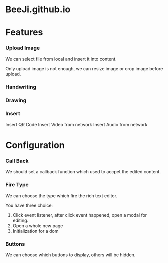 # BeeJi.github.io


# Features
### Upload Image
We can select file from local and insert it into content.

Only upload image is not enough, we can resize image or crop image before upload.


### Handwriting

### Drawing

### Insert
Insert QR Code
Insert Video from network
Insert Audio from network

# Configuration
### Call Back
We should set a callback function which used to accpet the edited content.

### Fire Type
We can choose the type which fire the rich text editor.

You have three choice:
1. Click event listener, after click event happened, open a modal for editing.
2. Open a whole new page
3. Initialization for a dom

### Buttons
We can choose which buttons to display, others will be hidden.